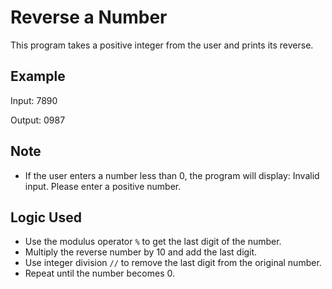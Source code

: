 # Reverse a Number

This program takes a positive integer from the user and prints its reverse.

## Example

Input:
7890

Output:
0987

## Note

- If the user enters a number less than 0, the program will display:
  Invalid input. Please enter a positive number.

## Logic Used

- Use the modulus operator `%` to get the last digit of the number.
- Multiply the reverse number by 10 and add the last digit.
- Use integer division `//` to remove the last digit from the original number.
- Repeat until the number becomes 0.
